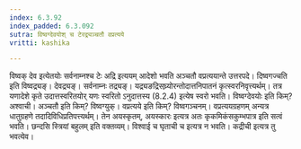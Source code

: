 ```yaml
---
index: 6.3.92
index_padded: 6.3.092
sutra: विष्वग्देवयोश् च टेरद्र्यञ्चतौ वप्रत्यये
vritti: kashika

---
```

विष्वक् देव इत्येतयोः सर्वनाम्नश्च टेः अद्रि इत्ययम् आदेशो भवति अञ्चतौ वप्रत्ययान्ते उत्तरपदे। दिष्वगज्चति इति विष्वद्र्यङ्। देवद्र्यङ्। सर्वनाम्नः तद्र्यङ्। यद्र्यङद्रिसघ्र्योरन्तोदात्तनिपातनं कृत्स्वरनिवृत्त्यर्थम्। तत्र यणादेशे कृते उदात्तस्वरितयोर् यणः स्वरितो ऽनुदात्तस्य (8.2.4) इत्येष स्वरो भवति। विष्वग्देवयोः इति किम्? अश्वाची। अञ्चतौ इति किम्? विष्वग्युक्। वप्रत्यये इति किम्? विष्वगञ्चनम्। वप्रत्ययग्रहणम् अन्यत्र धातुग्रहणे तदादिविधिप्रतिपत्त्यर्थम्। तेन अयस्कृतम्, अयस्कारः इत्यत्र अतः कृकमिकंसकुम्भपात्र इति सत्वं भवति। छन्दसि स्त्रियां बहुलम् इति वक्तव्यम्। विश्वाई च घृताची च इत्यत्र न भवति। कद्रीची इत्यत्र तु भवत्येव।